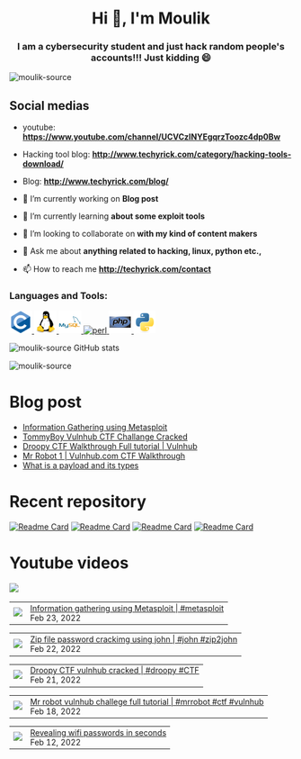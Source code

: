 <h1 align="center">Hi 👋, I'm Moulik</h1>
<h3 align="center">I am a cybersecurity student and just hack random people's accounts!!! Just kidding 😄</h3>

<p align="left"> <img src="https://komarev.com/ghpvc/?username=moulik-source&label=Profile%20views&color=0e75b6&style=flat" alt="moulik-source" /> </p> 

## Social medias
- youtube: **https://www.youtube.com/channel/UCVCzINYEgqrzToozc4dp0Bw**
- Hacking tool blog: **http://www.techyrick.com/category/hacking-tools-download/**
- Blog: **http://www.techyrick.com/blog/**

- 🔭 I’m currently working on **Blog post**

- 🌱 I’m currently learning **about some exploit tools**

- 👯 I’m looking to collaborate on **with my kind of content makers**

- 💬 Ask me about **anything related to hacking, linux, python etc.,**

- 📫 How to reach me **http://techyrick.com/contact**


<h3 align="left">Languages and Tools:</h3>
<p align="left"> <a href="https://www.cprogramming.com/" target="_blank"> <img src="https://raw.githubusercontent.com/devicons/devicon/master/icons/c/c-original.svg" alt="c" width="40" height="40"/> </a> <a href="https://www.linux.org/" target="_blank"> <img src="https://raw.githubusercontent.com/devicons/devicon/master/icons/linux/linux-original.svg" alt="linux" width="40" height="40"/> </a> <a href="https://www.mysql.com/" target="_blank"> <img src="https://raw.githubusercontent.com/devicons/devicon/master/icons/mysql/mysql-original-wordmark.svg" alt="mysql" width="40" height="40"/> </a> <a href="https://www.perl.org/" target="_blank"> <img src="https://api.iconify.design/logos-perl.svg" alt="perl" width="40" height="40"/> </a> <a href="https://www.php.net" target="_blank"> <img src="https://raw.githubusercontent.com/devicons/devicon/master/icons/php/php-original.svg" alt="php" width="40" height="40"/> </a> <a href="https://www.python.org" target="_blank"> <img src="https://raw.githubusercontent.com/devicons/devicon/master/icons/python/python-original.svg" alt="python" width="40" height="40"/> </a> </p>



![moulik-source GitHub stats](https://github-readme-stats.vercel.app/api?username=moulik-source&show_icons=true&theme=vision-friendly-dark)

<p><img align="center" src="https://github-readme-streak-stats.herokuapp.com/?user=moulik-source&theme=vision-friendly-dark" alt="moulik-source" /></p>

# Blog post
<!-- BLOG-POST-LIST:START -->
- [Information Gathering using Metasploit](https://techyrick.com/information-gathering-using-metasploit/)
- [TommyBoy Vulnhub CTF Challange Cracked](https://techyrick.com/tommyboy-vulnhub-ctf/)
- [Droopy CTF Walkthrough Full tutorial | Vulnhub](https://techyrick.com/droopy-ctf-walkthrough-full-tutorial/)
- [Mr Robot 1 | Vulnhub.com CTF Walkthrough](https://techyrick.com/mr-robot-1-vulnhub-ctf-walkthrough/)
- [What is a payload and its types](https://techyrick.com/what-is-a-payload-and-its-types/)
<!-- BLOG-POST-LIST:END -->

# Recent repository 

[![Readme Card](https://github-readme-stats.vercel.app/api/pin/?username=moulik-source&repo=ddos&theme=outrun)](https://github.com/moulik-source/ddos) 
[![Readme Card](https://github-readme-stats.vercel.app/api/pin/?username=moulik-source&repo=port-scan&theme=outrun)](https://github.com/moulik-source/port-scan)
[![Readme Card](https://github-readme-stats.vercel.app/api/pin/?username=moulik-source&repo=moulik-source&theme=outrun)](https://github.com/moulik-source/moulik-source)
[![Readme Card](https://github-readme-stats.vercel.app/api/pin/?username=moulik-source&repo=hashmo&theme=outrun)](https://github.com/moulik-source/hashmo)

# Youtube videos

[<img src="https://img.shields.io/badge/-Subscribe-red?style=for-the-badge&logo=youtube&logoColor=white"/>](https://www.youtube.com/channel/UCVCzINYEgqrzToozc4dp0Bw?sub_confirmation=1)

<!-- YOUTUBE:START --><table><tr><td><a href="https://www.youtube.com/watch?v=rVLoiDCvFVE"><img width="140px" src="https://i.ytimg.com/vi/rVLoiDCvFVE/mqdefault.jpg"></a></td>
<td><a href="https://www.youtube.com/watch?v=rVLoiDCvFVE">Information gathering using Metasploit | #metasploit</a><br/>Feb 23, 2022</td></tr></table>
<table><tr><td><a href="https://www.youtube.com/watch?v=mzj3SVlLwuo"><img width="140px" src="https://i.ytimg.com/vi/mzj3SVlLwuo/mqdefault.jpg"></a></td>
<td><a href="https://www.youtube.com/watch?v=mzj3SVlLwuo">Zip file password crackimg using john | #john #zip2john</a><br/>Feb 22, 2022</td></tr></table>
<table><tr><td><a href="https://www.youtube.com/watch?v=nxW_cnRpaSU"><img width="140px" src="https://i.ytimg.com/vi/nxW_cnRpaSU/mqdefault.jpg"></a></td>
<td><a href="https://www.youtube.com/watch?v=nxW_cnRpaSU">Droopy CTF vulnhub cracked | #droopy #CTF</a><br/>Feb 21, 2022</td></tr></table>
<table><tr><td><a href="https://www.youtube.com/watch?v=kCvrDl94Dow"><img width="140px" src="https://i.ytimg.com/vi/kCvrDl94Dow/mqdefault.jpg"></a></td>
<td><a href="https://www.youtube.com/watch?v=kCvrDl94Dow">Mr robot vulnhub challege full tutorial | #mrrobot #ctf #vulnhub</a><br/>Feb 18, 2022</td></tr></table>
<table><tr><td><a href="https://www.youtube.com/watch?v=v4ByCYBAb48"><img width="140px" src="https://i.ytimg.com/vi/v4ByCYBAb48/mqdefault.jpg"></a></td>
<td><a href="https://www.youtube.com/watch?v=v4ByCYBAb48">Revealing wifi passwords in seconds</a><br/>Feb 12, 2022</td></tr></table>
<!-- YOUTUBE:END -->

